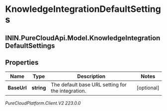 # KnowledgeIntegrationDefaultSettings

## ININ.PureCloudApi.Model.KnowledgeIntegrationDefaultSettings

## Properties

|Name | Type | Description | Notes|
|------------ | ------------- | ------------- | -------------|
| **BaseUrl** | **string** | The default base URL setting for the integration. | [optional] |



_PureCloudPlatform.Client.V2 223.0.0_

